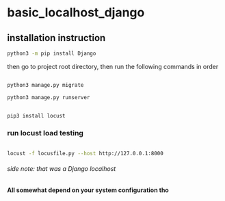# basic_localhost_django

## installation instruction

```bash
python3 -m pip install Django

```
then go to project root directory, then run the following commands in order

```bash

python3 manage.py migrate

python3 manage.py runserver

```

```bash

pip3 install locust

```

### run locust load testing

```bash

locust -f locusfile.py --host http://127.0.0.1:8000

````

###### side note: that was a Django localhost

#### All somewhat depend on your system configuration tho
